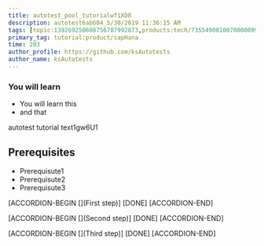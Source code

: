 ```yaml
---
title: autotest_pool_tutorialwf1XD8
description: autotest6ab684_5/30/2019 11:36:15 AM
tags: [topic:139269250608756787992873,products:tech/73554900100700000996,tutorial:experience/advanced]
primary_tag: tutorial:product/sapHana
time: 203
author_profile: https://github.com/ksAutotests
author_name: ksAutotests
---
```

### You will learn
- You will learn this
- and that

autotest tutorial text1gw6U1

## Prerequisites
- Prerequisute1
- Prerequisute2
- Prerequisute3

[ACCORDION-BEGIN [](First step)]
[DONE]
[ACCORDION-END]

[ACCORDION-BEGIN [](Second step)]
[DONE]
[ACCORDION-END]

[ACCORDION-BEGIN [](Third step)]
[DONE]
[ACCORDION-END]

